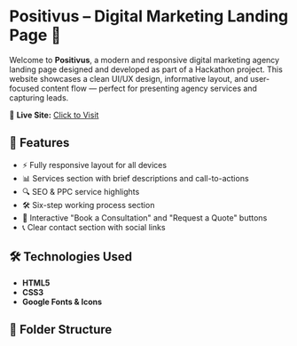 # Positivus – Digital Marketing Landing Page 🚀

Welcome to **Positivus**, a modern and responsive digital marketing agency landing page designed and developed as part of a Hackathon project. This website showcases a clean UI/UX design, informative layout, and user-focused content flow — perfect for presenting agency services and capturing leads.

🔗 **Live Site:** [Click to Visit](https://sufyanhasni.github.io/hackhaton/)

## 📌 Features

- ⚡ Fully responsive layout for all devices
- 📊 Services section with brief descriptions and call-to-actions
- 🔍 SEO & PPC service highlights
- 🛠️ Six-step working process section
- 🎯 Interactive "Book a Consultation" and "Request a Quote" buttons
- 📞 Clear contact section with social links

## 🛠️ Technologies Used

- **HTML5**
- **CSS3**
- **Google Fonts & Icons**

## 📁 Folder Structure


